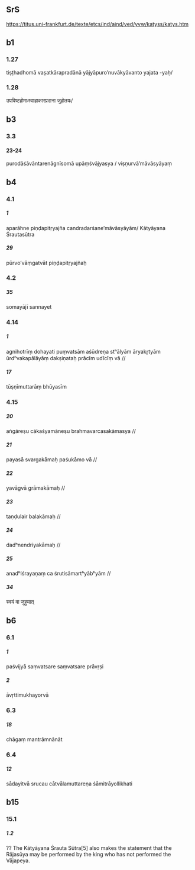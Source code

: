 ## SrS
https://titus.uni-frankfurt.de/texte/etcs/ind/aind/ved/yvw/katyss/katys.htm
## b1
### 1.27
tiṣṭhadhomā vaṣatkārapradānā yājyāpuro’nuvākyāvanto yajata -yaḥ/
### 1.28
उपविष्टहोमाःस्वाहाकारप्रदाना जुहोतयः/
## b3
### 3.3
#### 23-24
purodāśāvāntarenāgnīsomā upāṃśvājyasya / viṣṇurvā’māvāsyāyaṃ
## b4
### 4.1
##### 1
aparāhne piṇḍapitṛyajña candradarśane’māvāsyāyām/ Kātyāyana Śrautasūtra
##### 29
pūrvo’vāṃgatvāt piṇḍapitṛyajñaḥ
### 4.2
##### 35
somayājī sannayet
### 4.14
##### 1
agnihotrīṃ dohayati puṃvatsām aśūdreṇa stʰālyām āryakr̥tyām ūrdʰvakapālāyāṃ dakṣiṇataḥ prācīm udīcīṃ vā //
##### 17
tūṣṇīmuttarāṃ bhūyasīm
### 4.15
##### 20
aṅgāreṣu cākaśyamāneṣu brahmavarcasakāmasya //

##### 21    
payasā svargakāmaḥ paśukāmo vā //

##### 22    
yavāgvā grāmakāmaḥ //

##### 23    
taṇḍulair balakāmaḥ //

##### 24    
dadʰnendriyakāmaḥ //

##### 25    
anadʰiśrayaṇaṃ ca śrutisāmartʰyābʰyām //

##### 34
स्वयं वा जुहुयात्
## b6
### 6.1
##### 1
paśvijyā saṃvatsare saṃvatsare prāvṛṣi
##### 2
āvṛttimukhayorvā
### 6.3
##### 18
chāgaṃ mantrāmnānāt
### 6.4
##### 12
sādayitvā srucau cātvālamuttareṇa śāmitrāyollikhati
## b15
### 15.1
##### 1.2
??
The Kātyāyana Śrauta Sūtra[5] also makes the statement that the Rājasūya may be performed by the king who has not performed the Vājapeya.